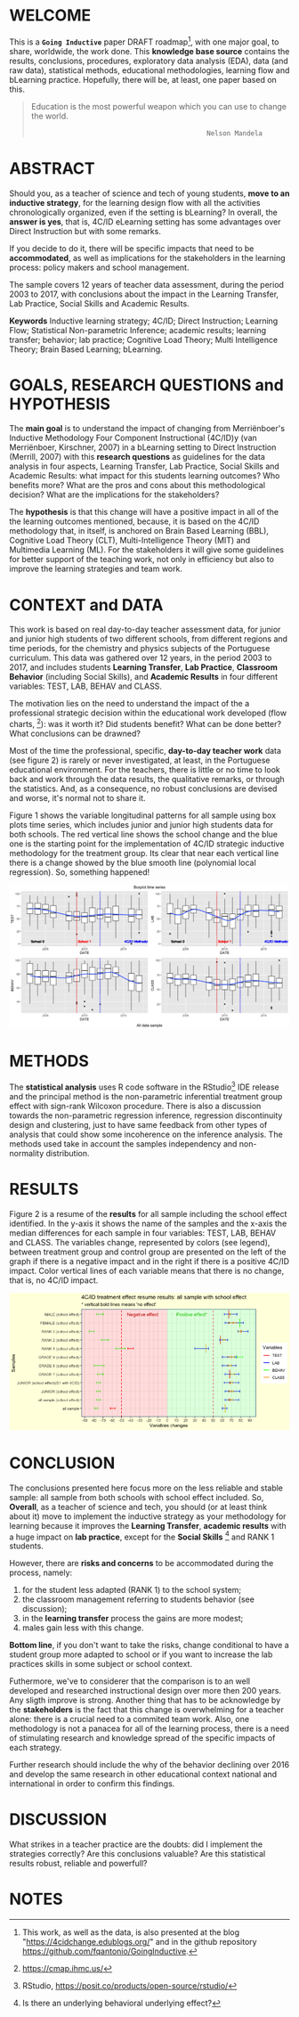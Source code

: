 # WELCOME

This is a **`Going Inductive`** paper DRAFT roadmap[^readme-1], with one major goal, to share, worldwide, the work done. This **knowledge base source** contains the results, conclusions, procedures, exploratory data analysis (EDA), data (and raw data), statistical methods, educational methodologies, learning flow and bLearning practice. Hopefully, there will be, at least, one paper based on this.

[^readme-1]: This work, as well as the data, is also presented at the blog "<https://4cidchange.edublogs.org/>" and in the github repository <https://github.com/fqantonio/GoingInductive>.

>
> Education is the most powerful weapon which you can use to change the world. 
>
>                                                 Nelson Mandela


# ABSTRACT

Should you, as a teacher of science and tech of young students, **move to an inductive strategy**, for the learning design flow with all the activities chronologically organized, even if the setting is bLearning? In overall, the **answer is yes**, that is, 4C/ID eLearning setting has some advantages over Direct Instruction but with some remarks. 

If you decide to do it, there will be specific impacts that need to be **accommodated**, as well as implications for the stakeholders in the learning process: policy makers and school management. 

The sample covers 12 years of teacher data assessment, during the period 2003 to 2017, with conclusions about the impact in the Learning Transfer, Lab Practice, Social Skills and Academic Results. 

**Keywords** Inductive learning strategy; 4C/ID; Direct Instruction; Learning Flow; Statistical Non-parametric Inference; academic results; learning transfer; behavior; lab practice; Cognitive Load Theory; Multi Intelligence Theory; Brain Based Learning; bLearning.

# GOALS, RESEARCH QUESTIONS and HYPOTHESIS

The **main goal** is to understand the impact of changing from Merriënboer's Inductive Methodology Four Component Instructional (4C/ID)y (van Merriënboer, Kirschner, 2007) in a bLearning setting to Direct Instruction (Merrill, 2007) with this **research questions** as guidelines for the data analysis in four aspects, Learning Transfer, Lab Practice, Social Skills and Academic Results: what impact for this students learning outcomes? Who benefits more? What are the pros and cons about this methodological decision? What are the implications for the stakeholders?

The **hypothesis** is that this change will have a positive impact in all of the the learning outcomes mentioned, because, it is based on the 4C/ID methodology that, in itself, is anchored on Brain Based Learning (BBL), Cognitive Load Theory (CLT), Multi-Intelligence Theory (MIT) and Multimedia Learning (ML). For the stakeholders it will give some guidelines for better support of the teaching work, not only in efficiency but also to improve the learning strategies and team work.

# CONTEXT and DATA

This work is based on real day-to-day teacher assessment data, for junior and junior high students of two different schools, from different regions and time periods, for the chemistry and physics subjects of the Portuguese curriculum. This data was gathered over 12 years, in the period 2003 to 2017, and includes students **Learning Transfer**, **Lab Practice**, **Classroom Behavior** (including Social Skills), and **Academic Results** in four different variables: TEST, LAB, BEHAV and CLASS.

The motivation lies on the need to understand the impact of the a professional strategic decision within the educational work developed (flow charts, [^readme-2]): was it worth it? Did students benefit? What can be done better? What conclusions can be drawned? 

Most of the time the professional, specific, **day-to-day teacher work** data (see figure 2) is rarely or never investigated, at least, in the Portuguese educational environment. For the teachers, there is little or no time to look back and work through the data results, the qualitative remarks, or through the statistics. And, as a consequence, no robust conclusions are devised and worse, it's normal not to share it.

[^readme-2]: <https://cmap.ihmc.us/>

Figure 1 shows the variable longitudinal patterns for all sample using box plots time series, which includes junior and junior high students data for both schools. The red vertical line shows the school change and the blue one is the starting point for the implementation of 4C/ID strategic inductive methodology for the treatment group. Its clear that near each vertical line there is a change showed by the blue smooth line (polynomial local regression). So, something happened! 

![Figure 1: Boxplot time series](Images/BoxplotTimeSeries.png)

# METHODS

The **statistical analysis** uses R code software in the RStudio[^readme-3] IDE release and the principal method is the non-parametric inferential treatment group effect with sign-rank Wilcoxon procedure. There is also a discussion towards the non-parametric regression inference, regression discontinuity design and clustering, just to have same feedback from other types of analysis that could show some incoherence on the inference analysis. The methods used take in account the samples independency and non-normality distribution.

[^readme-3]: RStudio, <https://posit.co/products/open-source/rstudio/>

# RESULTS

Figure 2 is a resume of the **results** for all sample including the school effect identified. In the y-axis it shows the name of the samples and the x-axis the median differences for each sample in four variables: TEST, LAB, BEHAV and CLASS. The variables change, represented by colors (see legend), between treatment group and control group are presented on the left of the graph if there is a negative impact and in the right if there is a positive 4C/ID impact. Color vertical lines of each variable means that there is no change, that is, no 4C/ID impact.

![Figure 2: Resume results](Images/ResumeResults_allSample.png)

# CONCLUSION

The conclusions presented here focus more on the less reliable and stable sample: all sample from both schools with school effect included. So, **Overall**, as a teacher of science and tech, you should (or at least think about it) move to implement the inductive strategy as your methodology for learning because it improves the **Learning Transfer**, **academic results** with a huge impact on **lab practice**, except for the **Social Skills** [^readme-4] and RANK 1 students.

However, there are **risks and concerns** to be accommodated during the process, namely:
1. for the student less adapted (RANK 1) to the school system;
2. the classroom management referring to students behavior (see discussion);
3. in the **learning transfer** process the gains are more modest;
4. males gain less with this change.

[^readme-4]: Is there an underlying behavioral underlying effect?

**Bottom line**, if you don't want to take the risks, change conditional to have a student group more adapted to school or if you want to increase the lab practices skills in some subject or school context. 

Futhermore, we've to considerer that the comparison is to an well developed and researched  instructional design over more then 200 years. Any sligth improve is strong. Another thing that has to be acknowledge by the **stakeholders** is the fact that this change is overwhelming for a teacher alone: there is a crucial need to a commited team work. Also, one methodology is not a panacea for all of the learning process, there is a need of stimulating research and knowledge spread of the specific impacts of each strategy.

Further research should include the why of the behavior declining over 2016 and develop the same research in other educational context national and international in order to confirm this findings. 

# DISCUSSION

What strikes in a teacher practice are the doubts: did I implement the strategies correctly? Are this conclusions valuable? Are this statistical results robust, reliable and powerfull?

# NOTES
